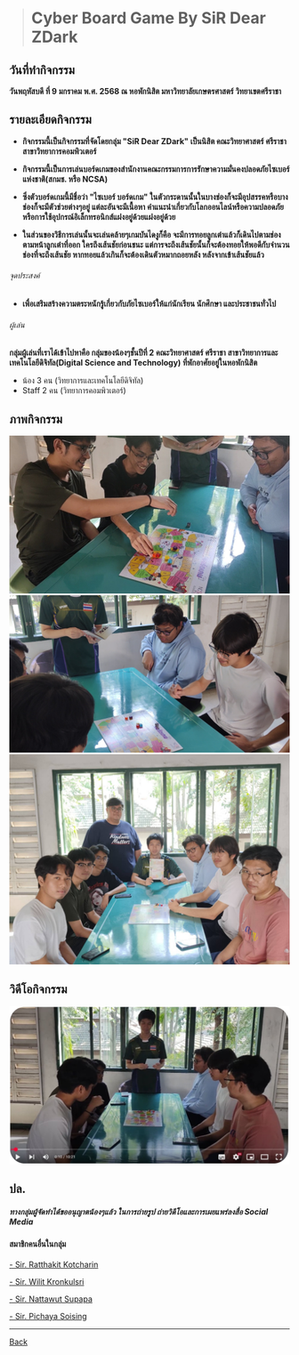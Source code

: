 >#  Cyber Board Game By SiR Dear ZDark 
 
## วันที่ทำกิจกรรม
**วันพฤหัสบดี ที่ 9 มกราคม พ.ศ. 2568 ณ หอพักนิสิต มหาวิทยาลัยเกษตรศาสตร์ วิทยาเขตศรีราชา**

## รายละเอียดกิจกรรม
- **กิจกรรมนี้เป็นกิจกรรมที่จัดโดยกลุ่ม "SiR Dear ZDark" เป็นนิสิต คณะวิทยาศาสตร์ ศรีราชา สาขาวิทยาการคอมพิวเตอร์**

- **กิจกรรมนี้เป็นการเล่นบอร์ดเกมของสำนักงานคณะกรรมการการรักษาความมั่นคงปลอดภัยไซเบอร์แห่งชาติ(สกมช. หรือ NCSA)**

- **ซึ่งตัวบอร์ดเกมนี้มีชื่อว่า "ไซเบอร์ บอร์ดเกม" ในตัวกระดานนั้นในบางช่องก็จะมีอุปสรรคหรือบางช่องก็จะมีตัวช่วยต่างๆอยู่ แต่ละอันจะมีเนื้อหา คำแนะนำเกี่ยวกับโลกออนไลน์หรือความปลอดภัยหรือการใช้อุปกรณ์อิเล็กทรอนิกส์แฝงอยู่ด้วยแฝงอยู่ด้วย**

- **ในส่วนของวิธีการเล่นนั้นจะเล่นคล้ายๆเกมบันไดงูก็คือ จะมีการทอยลูกเต๋าแล้วก็เดินไปตามช่องตามหน้าลูกเต๋าที่ออก ใครถึงเส้นชัยก่อนชนะ แต่การจะถึงเส้นชัยนั้นก็จะต้องทอยให้พอดีกับจำนวนช่องที่จะถึงเส้นชัย หากทอยแล้วเกินก็จะต้องเดินตัวหมากถอยหลัง หลังจากเข้าเส้นชัยแล้ว**

###### จุดประสงค์
- **เพื่อเสริมสร้างความตระหนักรู้เกี่ยวกับภัยไซเบอร์ให้แก่นักเรียน นักศึกษา และประชาชนทั่วไป**

###### ผู้เล่น
**กลุ่มผู้เล่นที่เราได้เข้าไปหาคือ กลุ่มของน้องๆชั้นปีที่ 2 คณะวิทยาศาสตร์ ศรีราชา สาขาวิทยาการและเทคโนโลยีดิจิทัล(Digital Science and Technology) ที่พักอาศัยอยู่ในหอพักนิสิต**
- น้อง 3 คน (วิทยาการและเทคโนโลยีดิจิทัล)
- Staff 2 คน (วิทยาการคอมพิวเตอร์)


## ภาพกิจกรรม
![GamePlay1](/img/IMG_0008.jpeg)
![GamePlay2](/img/IMG_0009.jpeg)
![Group_photo](/img/IMG_0010.jpeg)

## วิดีโอกิจกรรม
[![Cyber Board Game](/img/IMG_0011.jpeg)](https://youtu.be/dNZV-51a_OU "Cyber Board Game")

## ปล.
##### ทางกลุ่มผู้จัดทำได้ขออนุญาตน้องๆแล้ว ในการถ่ายรูป ถ่ายวิดีโอและการเผยแพร่ลงสื่อ Social Media

#### สมาชิกคนอื่นในกลุ่ม

[- Sir. Ratthakit Kotcharin](https://6530200401.github.io/board-game)

[- Sir. Wilit Kronkulsri](https://6530200461.github.io/board-game)

[- Sir. Nattawut Supapa](https://mizeto.github.io/board-game)

[- Sir. Pichaya Soising](https://6530250158.github.io/board-game)

---
[Back](README.md)
